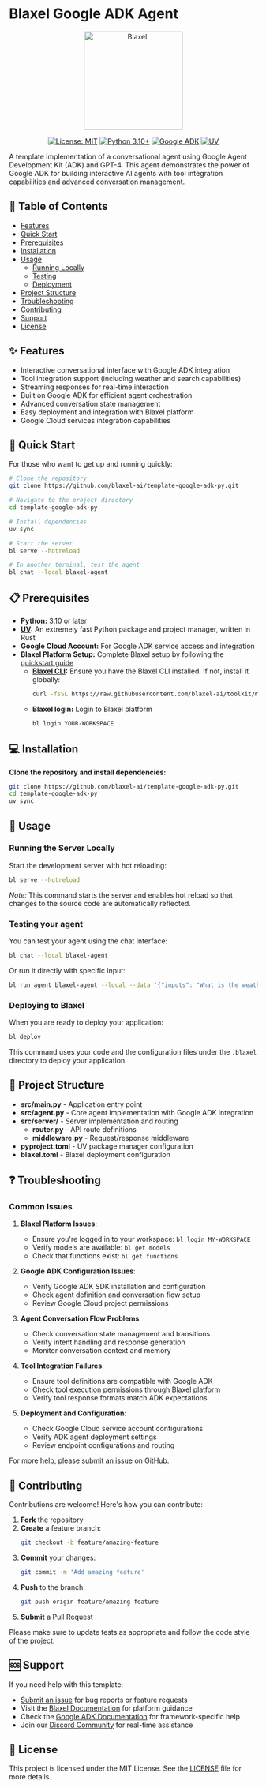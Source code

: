# Blaxel Google ADK Agent

<p align="center">
  <img src="https://blaxel.ai/logo.png" alt="Blaxel" width="200"/>
</p>

<div align="center">

[![License: MIT](https://img.shields.io/badge/License-MIT-yellow.svg)](https://opensource.org/licenses/MIT)
[![Python 3.10+](https://img.shields.io/badge/python-3.10+-blue.svg)](https://www.python.org/downloads/)
[![Google ADK](https://img.shields.io/badge/Google_ADK-powered-brightgreen.svg)](https://developers.google.com/)
[![UV](https://img.shields.io/badge/UV-package_manager-blue.svg)](https://github.com/astral-sh/uv)

</div>

A template implementation of a conversational agent using Google Agent Development Kit (ADK) and GPT-4. This agent demonstrates the power of Google ADK for building interactive AI agents with tool integration capabilities and advanced conversation management.

## 📑 Table of Contents

- [Features](#features)
- [Quick Start](#quick-start)
- [Prerequisites](#prerequisites)
- [Installation](#installation)
- [Usage](#usage)
  - [Running Locally](#running-the-server-locally)
  - [Testing](#testing-your-agent)
  - [Deployment](#deploying-to-blaxel)
- [Project Structure](#project-structure)
- [Troubleshooting](#troubleshooting)
- [Contributing](#contributing)
- [Support](#support)
- [License](#license)

## ✨ Features

- Interactive conversational interface with Google ADK integration
- Tool integration support (including weather and search capabilities)
- Streaming responses for real-time interaction
- Built on Google ADK for efficient agent orchestration
- Advanced conversation state management
- Easy deployment and integration with Blaxel platform
- Google Cloud services integration capabilities

## 🚀 Quick Start

For those who want to get up and running quickly:

```bash
# Clone the repository
git clone https://github.com/blaxel-ai/template-google-adk-py.git

# Navigate to the project directory
cd template-google-adk-py

# Install dependencies
uv sync

# Start the server
bl serve --hotreload

# In another terminal, test the agent
bl chat --local blaxel-agent
```

## 📋 Prerequisites

- **Python:** 3.10 or later
- **[UV](https://github.com/astral-sh/uv):** An extremely fast Python package and project manager, written in Rust
- **Google Cloud Account:** For Google ADK service access and integration
- **Blaxel Platform Setup:** Complete Blaxel setup by following the [quickstart guide](https://docs.blaxel.ai/Get-started#quickstart)
  - **[Blaxel CLI](https://docs.blaxel.ai/Get-started):** Ensure you have the Blaxel CLI installed. If not, install it globally:
    ```bash
    curl -fsSL https://raw.githubusercontent.com/blaxel-ai/toolkit/main/install.sh | BINDIR=/usr/local/bin sudo -E sh
    ```
  - **Blaxel login:** Login to Blaxel platform
    ```bash
    bl login YOUR-WORKSPACE
    ```

## 💻 Installation

**Clone the repository and install dependencies:**

```bash
git clone https://github.com/blaxel-ai/template-google-adk-py.git
cd template-google-adk-py
uv sync
```

## 🔧 Usage

### Running the Server Locally

Start the development server with hot reloading:

```bash
bl serve --hotreload
```

_Note:_ This command starts the server and enables hot reload so that changes to the source code are automatically reflected.

### Testing your agent

You can test your agent using the chat interface:

```bash
bl chat --local blaxel-agent
```

Or run it directly with specific input:

```bash
bl run agent blaxel-agent --local --data '{"inputs": "What is the weather in Paris?"}'
```

### Deploying to Blaxel

When you are ready to deploy your application:

```bash
bl deploy
```

This command uses your code and the configuration files under the `.blaxel` directory to deploy your application.

## 📁 Project Structure

- **src/main.py** - Application entry point
- **src/agent.py** - Core agent implementation with Google ADK integration
- **src/server/** - Server implementation and routing
  - **router.py** - API route definitions
  - **middleware.py** - Request/response middleware
- **pyproject.toml** - UV package manager configuration
- **blaxel.toml** - Blaxel deployment configuration

## ❓ Troubleshooting

### Common Issues

1. **Blaxel Platform Issues**:
   - Ensure you're logged in to your workspace: `bl login MY-WORKSPACE`
   - Verify models are available: `bl get models`
   - Check that functions exist: `bl get functions`

2. **Google ADK Configuration Issues**:
   - Verify Google ADK SDK installation and configuration
   - Check agent definition and conversation flow setup
   - Review Google Cloud project permissions

3. **Agent Conversation Flow Problems**:
   - Check conversation state management and transitions
   - Verify intent handling and response generation
   - Monitor conversation context and memory

4. **Tool Integration Failures**:
   - Ensure tool definitions are compatible with Google ADK
   - Check tool execution permissions through Blaxel platform
   - Verify tool response formats match ADK expectations

5. **Deployment and Configuration**:
   - Check Google Cloud service account configurations
   - Verify ADK agent deployment settings
   - Review endpoint configurations and routing

For more help, please [submit an issue](https://github.com/blaxel-templates/template-google-adk-py/issues) on GitHub.

## 👥 Contributing

Contributions are welcome! Here's how you can contribute:

1. **Fork** the repository
2. **Create** a feature branch:
   ```bash
   git checkout -b feature/amazing-feature
   ```
3. **Commit** your changes:
   ```bash
   git commit -m 'Add amazing feature'
   ```
4. **Push** to the branch:
   ```bash
   git push origin feature/amazing-feature
   ```
5. **Submit** a Pull Request

Please make sure to update tests as appropriate and follow the code style of the project.

## 🆘 Support

If you need help with this template:

- [Submit an issue](https://github.com/blaxel-templates/template-google-adk-py/issues) for bug reports or feature requests
- Visit the [Blaxel Documentation](https://docs.blaxel.ai) for platform guidance
- Check the [Google ADK Documentation](https://developers.google.com/) for framework-specific help
- Join our [Discord Community](https://discord.gg/G3NqzUPcHP) for real-time assistance

## 📄 License

This project is licensed under the MIT License. See the [LICENSE](LICENSE) file for more details.
